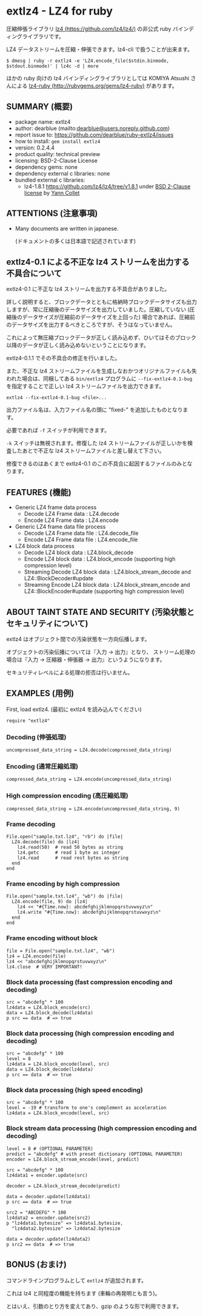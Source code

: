 
# extlz4 - LZ4 for ruby

圧縮伸張ライブラリ [lz4 (https://github.com/lz4/lz4/)](https://github.com/lz4/lz4/) の非公式 ruby バインディングライブラリです。

LZ4 データストリームを圧縮・伸張できます。lz4-cli で扱うことが出来ます。

``` shell:shell
$ dmesg | ruby -r extlz4 -e 'LZ4.encode_file($stdin.binmode, $stdout.binmode)' | lz4c -d | more
```

ほかの ruby 向けの lz4 バインディングライブラリとしては KOMIYA Atsushi さんによる [lz4-ruby (http://rubygems.org/gems/lz4-ruby)](http://rubygems.org/gems/lz4-ruby) があります。


## SUMMARY (概要)

  * package name: extlz4
  * author: dearblue (mailto:dearblue@users.noreply.github.com)
  * report issue to: <https://github.com/dearblue/ruby-extlz4/issues>
  * how to install: `gem install extlz4`
  * version: 0.2.4.4
  * product quality: technical preview
  * licensing: BSD-2-Clause License
  * dependency gems: none
  * dependency external c libraries: none
  * bundled external c libraries:
      * lz4-1.8.1 <https://github.com/lz4/lz4/tree/v1.8.1>
        under [BSD 2-Clause license](https://github.com/lz4/lz4/tree/v1.8.1/LICENSE)
        by [Yann Collet](https://github.com/Cyan4973)


## ATTENTIONS (注意事項)

  * Many documents are written in japanese.

    (ドキュメントの多くは日本語で記述されています)


## extlz4-0.1 による不正な lz4 ストリームを出力する不具合について

extlz4-0.1 に不正な lz4 ストリームを出力する不具合がありました。

詳しく説明すると、ブロックデータとともに格納時ブロックデータサイズも出力しますが、常に圧縮後のデータサイズを出力していました。圧縮していない (圧縮後のデータサイズが圧縮前のデータサイズを上回った) 場合であれば、圧縮前のデータサイズを出力するべきところですが、そうはなっていません。

これによって無圧縮ブロックデータが正しく読み込めず、ひいてはそのブロック以降のデータが正しく読み込めないということになります。

extlz4-0.1.1 でその不具合の修正を行いました。

また、不正な lz4 ストリームファイルを生成しなおかつオリジナルファイルも失われた場合は、同梱してある `bin/extlz4` プログラムに `--fix-extlz4-0.1-bug` を指定することで正しい lz4 ストリームファイルを出力できます。

    extlz4 --fix-extlz4-0.1-bug <file>...

出力ファイル名は、入力ファイル名の頭に "fixed-" を追加したものとなります。

必要であれば `-f` スイッチが利用できます。

`-k` スイッチは無視されます。修復した lz4 ストリームファイルが正しいかを検査したあとで不正な lz4 ストリームファイルと差し替えて下さい。

修復できるのはあくまで extlz4-0.1 のこの不具合に起因するファイルのみとなります。


## FEATURES (機能)

  * Generic LZ4 frame data process
      * Decode LZ4 Frame data : LZ4.decode
      * Encode LZ4 Frame data : LZ4.encode
  * Generic LZ4 frame data file process
      * Decode LZ4 Frame data file : LZ4.decode\_file
      * Encode LZ4 Frame data file : LZ4.encode\_file
  * LZ4 block data process
      * Decode LZ4 block data : LZ4.block\_decode
      * Encode LZ4 block data : LZ4.block\_encode (supporting high compression level)
      * Streaming Decode LZ4 block data : LZ4.block\_stream\_decode and LZ4::BlockDecoder#update
      * Streaming Encode LZ4 block data : LZ4.block\_stream\_encode and LZ4::BlockEncoder#update (supporting high compression level)


## ABOUT TAINT STATE AND SECURITY (汚染状態とセキュリティについて)

extlz4 はオブジェクト間での汚染状態を一方向伝播します。

オブジェクトの汚染伝播については『入力 -> 出力』となり、
ストリーム処理の場合は『入力 -> 圧縮器・伸張器 -> 出力』というようになります。

セキュリティレベルによる処理の拒否は行いません。


## EXAMPLES (用例)

First, load extlz4. (最初に extlz4 を読み込んでください)

``` ruby:ruby
require "extlz4"
```

### Decoding (伸張処理)

``` ruby:ruby
uncompressed_data_string = LZ4.decode(compressed_data_string)
```

### Encoding (通常圧縮処理)

``` ruby:ruby
compressed_data_string = LZ4.encode(uncompressed_data_string)
```

### High compression encoding (高圧縮処理)

``` ruby:ruby
compressed_data_string = LZ4.encode(uncompressed_data_string, 9)
```

### Frame decoding

``` ruby:ruby
File.open("sample.txt.lz4", "rb") do |file|
  LZ4.decode(file) do |lz4|
    lz4.read(50)  # read 50 bytes as string
    lz4.getc      # read 1 byte as integer
    lz4.read      # read rest bytes as string
  end
end
```

### Frame encoding by high compression

``` ruby:ruby
File.open("sample.txt.lz4", "wb") do |file|
  LZ4.encode(file, 9) do |lz4|
    lz4 << "#{Time.now}: abcdefghijklmnopqrstuvwxyz\n"
    lz4.write "#{Time.now}: abcdefghijklmnopqrstuvwxyz\n"
  end
end
```

### Frame encoding without block

``` ruby:ruby
file = File.open("sample.txt.lz4", "wb")
lz4 = LZ4.encode(file)
lz4 << "abcdefghijklmnopqrstuvwxyz\n"
lz4.close  # VERY IMPORTANT!
```

### Block data processing (fast compression encoding and decoding)

``` ruby:ruby
src = "abcdefg" * 100
lz4data = LZ4.block_encode(src)
data = LZ4.block_decode(lz4data)
p src == data  # => true
```

### Block data processing (high compression encoding and decoding)

``` ruby:ruby
src = "abcdefg" * 100
level = 8
lz4data = LZ4.block_encode(level, src)
data = LZ4.block_decode(lz4data)
p src == data  # => true
```

### Block data processing (high speed encoding)

``` ruby:ruby
src = "abcdefg" * 100
level = -19 # transform to one's complement as acceleration
lz4data = LZ4.block_encode(level, src)
```

### Block stream data processing (high compression encoding and decoding)

``` ruby:ruby
level = 8 # (OPTIONAL PARAMETER)
predict = "abcdefg" # with preset dictionary (OPTIONAL PARAMETER)
encoder = LZ4.block_stream_encode(level, predict)

src = "abcdefg" * 100
lz4data1 = encoder.update(src)

decoder = LZ4.block_stream_decode(predict)

data = decoder.update(lz4data1)
p src == data  # => true

src2 = "ABCDEFG" * 100
lz4data2 = encoder.update(src2)
p "lz4data1.bytesize" => lz4data1.bytesize,
  "lz4data2.bytesize" => lz4data2.bytesize

data = decoder.update(lz4data2)
p src2 == data  # => true
```


## BONUS (おまけ)

コマンドラインプログラムとして ``extlz4`` が追加されます。

これは lz4 と同程度の機能を持ちます (車輪の再発明とも言う)。

とはいえ、引数のとり方を変えてあり、gzip のような形で利用できます。
